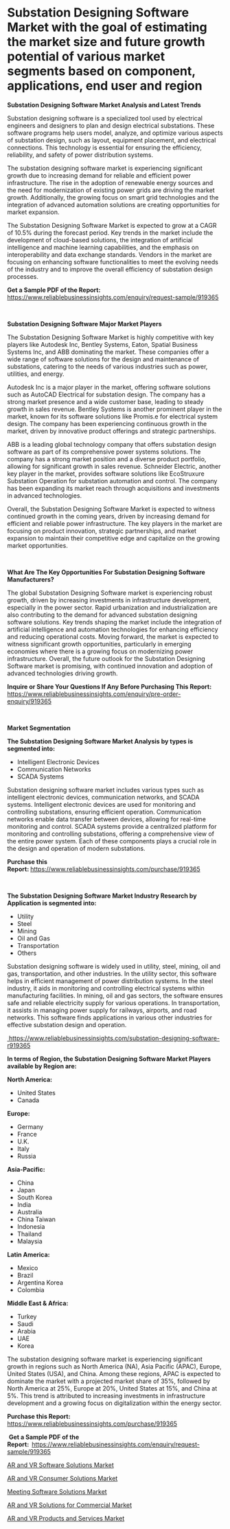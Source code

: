 <p><h1>Substation Designing Software Market with the goal of estimating the market size and future growth potential of various market segments based on component, applications, end user and region</h1></p><p><strong>Substation Designing Software Market Analysis and Latest Trends</strong></p>
<p><p>Substation designing software is a specialized tool used by electrical engineers and designers to plan and design electrical substations. These software programs help users model, analyze, and optimize various aspects of substation design, such as layout, equipment placement, and electrical connections. This technology is essential for ensuring the efficiency, reliability, and safety of power distribution systems.</p><p>The substation designing software market is experiencing significant growth due to increasing demand for reliable and efficient power infrastructure. The rise in the adoption of renewable energy sources and the need for modernization of existing power grids are driving the market growth. Additionally, the growing focus on smart grid technologies and the integration of advanced automation solutions are creating opportunities for market expansion.</p><p>The Substation Designing Software Market is expected to grow at a CAGR of 10.5% during the forecast period. Key trends in the market include the development of cloud-based solutions, the integration of artificial intelligence and machine learning capabilities, and the emphasis on interoperability and data exchange standards. Vendors in the market are focusing on enhancing software functionalities to meet the evolving needs of the industry and to improve the overall efficiency of substation design processes.</p></p>
<p><strong>Get a Sample PDF of the Report:&nbsp;</strong> <a href="https://www.reliablebusinessinsights.com/enquiry/request-sample/919365">https://www.reliablebusinessinsights.com/enquiry/request-sample/919365</a></p>
<p>&nbsp;</p>
<p><strong>Substation Designing Software Major Market Players</strong></p>
<p><p>The Substation Designing Software Market is highly competitive with key players like Autodesk Inc, Bentley Systems, Eaton, Spatial Business Systems Inc, and ABB dominating the market. These companies offer a wide range of software solutions for the design and maintenance of substations, catering to the needs of various industries such as power, utilities, and energy.</p><p>Autodesk Inc is a major player in the market, offering software solutions such as AutoCAD Electrical for substation design. The company has a strong market presence and a wide customer base, leading to steady growth in sales revenue. Bentley Systems is another prominent player in the market, known for its software solutions like Promis.e for electrical system design. The company has been experiencing continuous growth in the market, driven by innovative product offerings and strategic partnerships.</p><p>ABB is a leading global technology company that offers substation design software as part of its comprehensive power systems solutions. The company has a strong market position and a diverse product portfolio, allowing for significant growth in sales revenue. Schneider Electric, another key player in the market, provides software solutions like EcoStruxure Substation Operation for substation automation and control. The company has been expanding its market reach through acquisitions and investments in advanced technologies.</p><p>Overall, the Substation Designing Software Market is expected to witness continued growth in the coming years, driven by increasing demand for efficient and reliable power infrastructure. The key players in the market are focusing on product innovation, strategic partnerships, and market expansion to maintain their competitive edge and capitalize on the growing market opportunities.</p></p>
<p>&nbsp;</p>
<p><strong>What Are The Key Opportunities For Substation Designing Software Manufacturers?</strong></p>
<p><p>The global Substation Designing Software market is experiencing robust growth, driven by increasing investments in infrastructure development, especially in the power sector. Rapid urbanization and industrialization are also contributing to the demand for advanced substation designing software solutions. Key trends shaping the market include the integration of artificial intelligence and automation technologies for enhancing efficiency and reducing operational costs. Moving forward, the market is expected to witness significant growth opportunities, particularly in emerging economies where there is a growing focus on modernizing power infrastructure. Overall, the future outlook for the Substation Designing Software market is promising, with continued innovation and adoption of advanced technologies driving growth.</p></p>
<p><strong>Inquire or Share Your Questions If Any Before Purchasing This Report:</strong> <a href="https://www.reliablebusinessinsights.com/enquiry/pre-order-enquiry/919365">https://www.reliablebusinessinsights.com/enquiry/pre-order-enquiry/919365</a></p>
<p>&nbsp;</p>
<p><strong>Market Segmentation</strong></p>
<p><strong>The Substation Designing Software Market Analysis by types is segmented into:</strong></p>
<p><ul><li>Intelligent Electronic Devices</li><li>Communication Networks</li><li>SCADA Systems</li></ul></p>
<p><p>Substation designing software market includes various types such as intelligent electronic devices, communication networks, and SCADA systems. Intelligent electronic devices are used for monitoring and controlling substations, ensuring efficient operation. Communication networks enable data transfer between devices, allowing for real-time monitoring and control. SCADA systems provide a centralized platform for monitoring and controlling substations, offering a comprehensive view of the entire power system. Each of these components plays a crucial role in the design and operation of modern substations.</p></p>
<p><strong>Purchase this Report:&nbsp;</strong><a href="https://www.reliablebusinessinsights.com/purchase/919365">https://www.reliablebusinessinsights.com/purchase/919365</a></p>
<p>&nbsp;</p>
<p><strong>The Substation Designing Software Market Industry Research by Application is segmented into:</strong></p>
<p><ul><li>Utility</li><li>Steel</li><li>Mining</li><li>Oil and Gas</li><li>Transportation</li><li>Others</li></ul></p>
<p><p>Substation designing software is widely used in utility, steel, mining, oil and gas, transportation, and other industries. In the utility sector, this software helps in efficient management of power distribution systems. In the steel industry, it aids in monitoring and controlling electrical systems within manufacturing facilities. In mining, oil and gas sectors, the software ensures safe and reliable electricity supply for various operations. In transportation, it assists in managing power supply for railways, airports, and road networks. This software finds applications in various other industries for effective substation design and operation.</p></p>
<p><a href="https://www.reliablebusinessinsights.com/substation-designing-software-r919365">&nbsp;https://www.reliablebusinessinsights.com/substation-designing-software-r919365</a></p>
<p><strong>In terms of Region, the Substation Designing Software Market Players available by Region are:</strong></p>
<p>
    <p> <strong> North America: </strong>
        <ul>
            <li>United States</li>
            <li>Canada</li>
        </ul>
        </p> 
    <p> <strong> Europe: </strong>
        <ul>
            <li>Germany</li>
            <li>France</li>
            <li>U.K.</li>
            <li>Italy</li>
            <li>Russia</li>
        </ul>
        </p> 
    <p> <strong> Asia-Pacific: </strong>
        <ul>
            <li>China</li>
            <li>Japan</li>
            <li>South Korea</li>
            <li>India</li>
            <li>Australia</li>
            <li>China Taiwan</li>
            <li>Indonesia</li>
            <li>Thailand</li>
            <li>Malaysia</li>
        </ul>
        </p> 
    <p> <strong> Latin America: </strong>
        <ul>
            <li>Mexico</li>
            <li>Brazil</li>
            <li>Argentina Korea</li>
            <li>Colombia</li>
        </ul>
        </p> 
    <p> <strong> Middle East & Africa: </strong>
        <ul>
            <li>Turkey</li>
            <li>Saudi</li>
            <li>Arabia</li>
            <li>UAE</li>
            <li>Korea</li>
        </ul>
    </p>
    </p>
<p><p>The substation designing software market is experiencing significant growth in regions such as North America (NA), Asia Pacific (APAC), Europe, United States (USA), and China. Among these regions, APAC is expected to dominate the market with a projected market share of 35%, followed by North America at 25%, Europe at 20%, United States at 15%, and China at 5%. This trend is attributed to increasing investments in infrastructure development and a growing focus on digitalization within the energy sector.</p></p>
<p><strong>Purchase this Report: </strong><a href="https://www.reliablebusinessinsights.com/purchase/919365">https://www.reliablebusinessinsights.com/purchase/919365</a></p>
<p>&nbsp;<strong>Get a Sample PDF of the Report:&nbsp;&nbsp;</strong><a href="https://www.reliablebusinessinsights.com/enquiry/request-sample/919365">https://www.reliablebusinessinsights.com/enquiry/request-sample/919365</a></p>
<p><strong></strong></p>
<p><p><a href="https://github.com/gcimaudf65/Market-Research-Report-List-2/blob/main/ar-and-vr-software-solutions-market.md">AR and VR Software Solutions Market</a></p><p><a href="https://github.com/globismark/Market-Research-Report-List-5/blob/main/ar-and-vr-consumer-solutions-market.md">AR and VR Consumer Solutions Market</a></p><p><a href="https://github.com/prosalinda88/Market-Research-Report-List-6/blob/main/meeting-software-solutions-market.md">Meeting Software Solutions Market</a></p><p><a href="https://github.com/dmmanir420/Market-Research-Report-List-2/blob/main/ar-and-vr-solutions-for-commercial-market.md">AR and VR Solutions for Commercial Market</a></p><p><a href="https://github.com/susanjprice2023/Market-Research-Report-List-2/blob/main/ar-and-vr-products-and-services-market.md">AR and VR Products and Services Market</a></p></p>